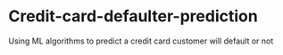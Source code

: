 # Credit-card-defaulter-prediction
Using ML algorithms to predict a credit card customer will default or not
